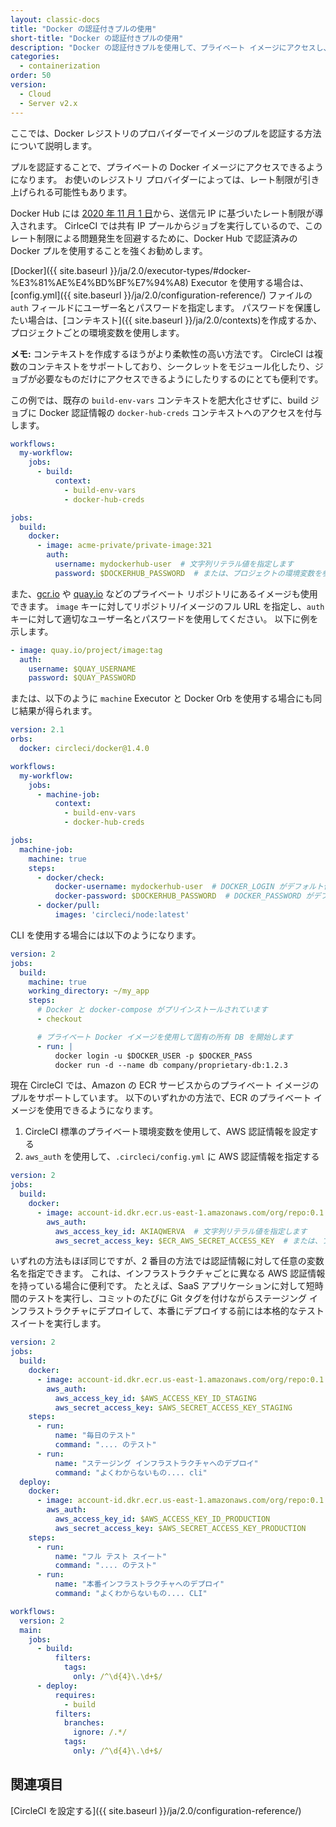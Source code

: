 ```yaml
---
layout: classic-docs
title: "Docker の認証付きプルの使用"
short-title: "Docker の認証付きプルの使用"
description: "Docker の認証付きプルを使用して、プライベート イメージにアクセスし、レート制限を回避する方法"
categories:
  - containerization
order: 50
version:
  - Cloud
  - Server v2.x
---
```



ここでは、Docker レジストリのプロバイダーでイメージのプルを認証する方法について説明します。

プルを認証することで、プライベートの Docker イメージにアクセスできるようになります。 お使いのレジストリ プロバイダーによっては、レート制限が引き上げられる可能性もあります。

Docker Hub には [2020 年 11 月 1 日](https://www.docker.com/blog/scaling-docker-to-serve-millions-more-developers-network-egress/)から、送信元 IP に基づいたレート制限が導入されます。 CirlceCI では共有 IP プールからジョブを実行しているので、このレート制限による問題発生を回避するために、Docker Hub で認証済みの Docker プルを使用することを強くお勧めします。

[Docker]({{ site.baseurl }}/ja/2.0/executor-types/#docker-%E3%81%AE%E4%BD%BF%E7%94%A8) Executor を使用する場合は、[config.yml]({{ site.baseurl }}/ja/2.0/configuration-reference/) ファイルの `auth` フィールドにユーザー名とパスワードを指定します。 パスワードを保護したい場合は、[コンテキスト]({{ site.baseurl }}/ja/2.0/contexts)を作成するか、プロジェクトごとの環境変数を使用します。

**メモ:** コンテキストを作成するほうがより柔軟性の高い方法です。 CircleCI は複数のコンテキストをサポートしており、シークレットをモジュール化したり、ジョブが必要なものだけにアクセスできるようにしたりするのにとても便利です。

この例では、既存の `build-env-vars` コンテキストを肥大化させずに、build ジョブに Docker 認証情報の `docker-hub-creds` コンテキストへのアクセスを付与します。

```yaml
workflows:
  my-workflow:
    jobs:
      - build:
          context:
            - build-env-vars
            - docker-hub-creds

jobs:
  build:
    docker:
      - image: acme-private/private-image:321
        auth:
          username: mydockerhub-user  # 文字列リテラル値を指定します
          password: $DOCKERHUB_PASSWORD  # または、プロジェクトの環境変数を参照するように指定します
```

また、[gcr.io](https://cloud.google.com/container-registry) や [quay.io](https://quay.io) などのプライベート リポジトリにあるイメージも使用できます。 `image` キーに対してリポジトリ/イメージのフル URL を指定し、`auth` キーに対して適切なユーザー名とパスワードを使用してください。 以下に例を示します。
```yaml
- image: quay.io/project/image:tag
  auth:
    username: $QUAY_USERNAME
    password: $QUAY_PASSWORD
```    
または、以下のように `machine` Executor と Docker Orb を使用する場合にも同じ結果が得られます。

```yaml
version: 2.1
orbs:
  docker: circleci/docker@1.4.0

workflows:
  my-workflow:
    jobs:
      - machine-job:
          context:
            - build-env-vars
            - docker-hub-creds

jobs:
  machine-job:
    machine: true
    steps:
      - docker/check:
          docker-username: mydockerhub-user  # DOCKER_LOGIN がデフォルト値となっており、この値が存在する場合自動で値がセットされます
          docker-password: $DOCKERHUB_PASSWORD  # DOCKER_PASSWORD がデフォルト値になっております
      - docker/pull:
          images: 'circleci/node:latest'
```

CLI を使用する場合には以下のようになります。

```yaml
version: 2
jobs:
  build:
    machine: true
    working_directory: ~/my_app
    steps:
      # Docker と docker-compose がプリインストールされています
      - checkout

      # プライベート Docker イメージを使用して固有の所有 DB を開始します
      - run: |
          docker login -u $DOCKER_USER -p $DOCKER_PASS
          docker run -d --name db company/proprietary-db:1.2.3
```

現在 CircleCI では、Amazon の ECR サービスからのプライベート イメージのプルをサポートしています。 以下のいずれかの方法で、ECR のプライベート イメージを使用できるようになります。

1. CircleCI 標準のプライベート環境変数を使用して、AWS 認証情報を設定する
2. `aws_auth` を使用して、`.circleci/config.yml` に AWS 認証情報を指定する

```yaml
version: 2
jobs:
  build:
    docker:
      - image: account-id.dkr.ecr.us-east-1.amazonaws.com/org/repo:0.1
        aws_auth:
          aws_access_key_id: AKIAQWERVA  # 文字列リテラル値を指定します
          aws_secret_access_key: $ECR_AWS_SECRET_ACCESS_KEY  # または、プロジェクトの UI 環境変数を参照するように指定します
```

いずれの方法もほぼ同じですが、2 番目の方法では認証情報に対して任意の変数名を指定できます。 これは、インフラストラクチャごとに異なる AWS 認証情報を持っている場合に便利です。 たとえば、SaaS アプリケーションに対して短時間のテストを実行し、コミットのたびに Git タグを付けながらステージング インフラストラクチャにデプロイして、本番にデプロイする前には本格的なテスト スイートを実行します。

```yaml
version: 2
jobs:
  build:
    docker:
      - image: account-id.dkr.ecr.us-east-1.amazonaws.com/org/repo:0.1
        aws_auth:
          aws_access_key_id: $AWS_ACCESS_KEY_ID_STAGING
          aws_secret_access_key: $AWS_SECRET_ACCESS_KEY_STAGING
    steps:
      - run:
          name: "毎日のテスト"
          command: ".... のテスト"
      - run:
          name: "ステージング インフラストラクチャへのデプロイ"
          command: "よくわからないもの.... cli"
  deploy:
    docker:
      - image: account-id.dkr.ecr.us-east-1.amazonaws.com/org/repo:0.1
        aws_auth:
          aws_access_key_id: $AWS_ACCESS_KEY_ID_PRODUCTION
          aws_secret_access_key: $AWS_SECRET_ACCESS_KEY_PRODUCTION
    steps:
      - run:
          name: "フル テスト スイート"
          command: ".... のテスト"
      - run:
          name: "本番インフラストラクチャへのデプロイ"
          command: "よくわからないもの.... CLI"

workflows:
  version: 2
  main:
    jobs:
      - build:
          filters:
            tags:
              only: /^\d{4}\.\d+$/
      - deploy:
          requires:
            - build
          filters:
            branches:
              ignore: /.*/
            tags:
              only: /^\d{4}\.\d+$/
```

## 関連項目

[CircleCI を設定する]({{ site.baseurl }}/ja/2.0/configuration-reference/)